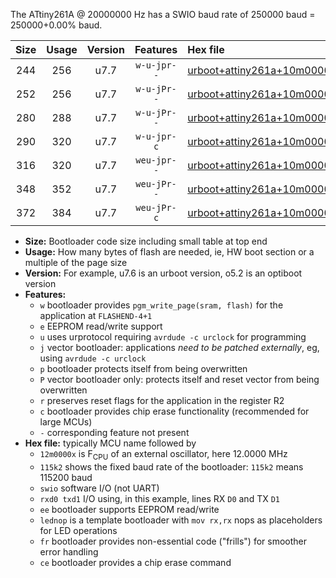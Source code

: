 The ATtiny261A @ 20000000 Hz has a SWIO baud rate of 250000 baud = 250000+0.00% baud.

|Size|Usage|Version|Features|Hex file|
|:-:|:-:|:-:|:-:|:--|
|244|256|u7.7|`w-u-jpr--`|[urboot+attiny261a+10m0000x++125k0_swio_rxb0_txb1_lednop.hex](https://raw.githubusercontent.com/stefanrueger/urboot.hex/main/mcus/attiny261a/external_oscillator/fcpu+10m0000_Hz/br++125k0_bps/urboot+attiny261a+10m0000x++125k0_swio_rxb0_txb1_lednop.hex)|
|252|256|u7.7|`w-u-jPr--`|[urboot+attiny261a+10m0000x++125k0_swio_rxb0_txb1.hex](https://raw.githubusercontent.com/stefanrueger/urboot.hex/main/mcus/attiny261a/external_oscillator/fcpu+10m0000_Hz/br++125k0_bps/urboot+attiny261a+10m0000x++125k0_swio_rxb0_txb1.hex)|
|280|288|u7.7|`w-u-jPr--`|[urboot+attiny261a+10m0000x++125k0_swio_rxb0_txb1_lednop_fr.hex](https://raw.githubusercontent.com/stefanrueger/urboot.hex/main/mcus/attiny261a/external_oscillator/fcpu+10m0000_Hz/br++125k0_bps/urboot+attiny261a+10m0000x++125k0_swio_rxb0_txb1_lednop_fr.hex)|
|290|320|u7.7|`w-u-jpr-c`|[urboot+attiny261a+10m0000x++125k0_swio_rxb0_txb1_lednop_fr_ce.hex](https://raw.githubusercontent.com/stefanrueger/urboot.hex/main/mcus/attiny261a/external_oscillator/fcpu+10m0000_Hz/br++125k0_bps/urboot+attiny261a+10m0000x++125k0_swio_rxb0_txb1_lednop_fr_ce.hex)|
|316|320|u7.7|`weu-jpr--`|[urboot+attiny261a+10m0000x++125k0_swio_rxb0_txb1_ee_lednop.hex](https://raw.githubusercontent.com/stefanrueger/urboot.hex/main/mcus/attiny261a/external_oscillator/fcpu+10m0000_Hz/br++125k0_bps/urboot+attiny261a+10m0000x++125k0_swio_rxb0_txb1_ee_lednop.hex)|
|348|352|u7.7|`weu-jPr--`|[urboot+attiny261a+10m0000x++125k0_swio_rxb0_txb1_ee_lednop_fr.hex](https://raw.githubusercontent.com/stefanrueger/urboot.hex/main/mcus/attiny261a/external_oscillator/fcpu+10m0000_Hz/br++125k0_bps/urboot+attiny261a+10m0000x++125k0_swio_rxb0_txb1_ee_lednop_fr.hex)|
|372|384|u7.7|`weu-jPr-c`|[urboot+attiny261a+10m0000x++125k0_swio_rxb0_txb1_ee_lednop_fr_ce.hex](https://raw.githubusercontent.com/stefanrueger/urboot.hex/main/mcus/attiny261a/external_oscillator/fcpu+10m0000_Hz/br++125k0_bps/urboot+attiny261a+10m0000x++125k0_swio_rxb0_txb1_ee_lednop_fr_ce.hex)|

- **Size:** Bootloader code size including small table at top end
- **Usage:** How many bytes of flash are needed, ie, HW boot section or a multiple of the page size
- **Version:** For example, u7.6 is an urboot version, o5.2 is an optiboot version
- **Features:**
  + `w` bootloader provides `pgm_write_page(sram, flash)` for the application at `FLASHEND-4+1`
  + `e` EEPROM read/write support
  + `u` uses urprotocol requiring `avrdude -c urclock` for programming
  + `j` vector bootloader: applications *need to be patched externally*, eg, using `avrdude -c urclock`
  + `p` bootloader protects itself from being overwritten
  + `P` vector bootloader only: protects itself and reset vector from being overwritten
  + `r` preserves reset flags for the application in the register R2
  + `c` bootloader provides chip erase functionality (recommended for large MCUs)
  + `-` corresponding feature not present
- **Hex file:** typically MCU name followed by
  + `12m0000x` is F<sub>CPU</sub> of an external oscillator, here 12.0000 MHz
  + `115k2` shows the fixed baud rate of the bootloader: `115k2` means 115200 baud
  + `swio` software I/O (not UART)
  + `rxd0 txd1` I/O using, in this example, lines RX `D0` and TX `D1`
  + `ee` bootloader supports EEPROM read/write
  + `lednop` is a template bootloader with `mov rx,rx` nops as placeholders for LED operations
  + `fr` bootloader provides non-essential code ("frills") for smoother error handling
  + `ce` bootloader provides a chip erase command
